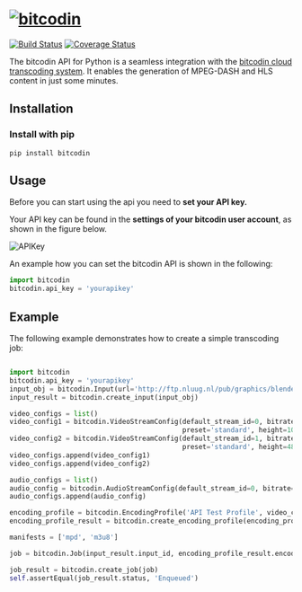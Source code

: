 # [![bitcodin](http://www.bitcodin.com/wp-content/uploads/2014/10/bitcodin-small.gif)](http://www.bitcodin.com)
[![Build Status](https://travis-ci.org/bitmovin/bitcodin-python.svg?branch=master)](https://travis-ci.org/bitmovin/bitcodin-python)
[![Coverage Status](https://coveralls.io/repos/bitmovin/bitcodin-python/badge.svg?branch=master)](https://coveralls.io/r/bitmovin/bitcodin-python?branch=master)

The bitcodin API for Python is a seamless integration with the [bitcodin cloud transcoding system](http://www.bitcodin.com). It enables the generation of MPEG-DASH and HLS content in just some minutes.

Installation
------------

### Install with pip ###

```
pip install bitcodin
```
 
Usage
-----

Before you can start using the api you need to **set your API key.**

Your API key can be found in the **settings of your bitcodin user account**, as shown in the figure below.

![APIKey](http://www.bitcodin.com/wp-content/uploads/2015/06/api_key.png)

An example how you can set the bitcodin API is shown in the following:

```python
import bitcodin
bitcodin.api_key = 'yourapikey'
```

Example
-----
The following example demonstrates how to create a simple transcoding job:
```python

import bitcodin
bitcodin.api_key = 'yourapikey'
input_obj = bitcodin.Input(url='http://ftp.nluug.nl/pub/graphics/blender/demo/movies/Sintel.2010.720p.mkv')
input_result = bitcodin.create_input(input_obj)

video_configs = list()
video_config1 = bitcodin.VideoStreamConfig(default_stream_id=0, bitrate=1024000, profile='Main',
                                           preset='standard', height=1024, width=768)
video_config2 = bitcodin.VideoStreamConfig(default_stream_id=1, bitrate=512000, profile='Main',
                                           preset='standard', height=480, width=320)
video_configs.append(video_config1)
video_configs.append(video_config2)

audio_configs = list()
audio_config = bitcodin.AudioStreamConfig(default_stream_id=0, bitrate=192000)
audio_configs.append(audio_config)

encoding_profile = bitcodin.EncodingProfile('API Test Profile', video_configs, audio_configs)
encoding_profile_result = bitcodin.create_encoding_profile(encoding_profile)

manifests = ['mpd', 'm3u8']

job = bitcodin.Job(input_result.input_id, encoding_profile_result.encoding_profile_id, manifests)

job_result = bitcodin.create_job(job)
self.assertEqual(job_result.status, 'Enqueued')

```